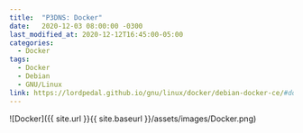 ```yaml
---
title:  "P3DNS: Docker"
date:   2020-12-03 08:00:00 -0300
last_modified_at: 2020-12-12T16:45:00-05:00
categories:
  - Docker
tags:
  - Docker
  - Debian
  - GNU/Linux
link: https://lordpedal.github.io/gnu/linux/docker/debian-docker-ce/#docker-p3dns
---
```


![Docker]({{ site.url }}{{ site.baseurl }}/assets/images/Docker.png)
